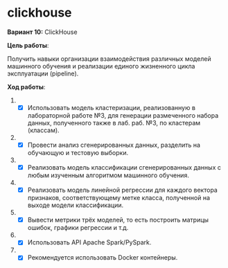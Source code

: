 # clickhouse

**Вариант 10:** ClickHouse

**Цель работы**:

Получить навыки организации взаимодействия различных моделей машинного обучения и реализации единого жизненного цикла эксплуатации (pipeline).

**Ход работы**:

1. - [X] Использовать модель кластеризации, реализованную в лабораторной работе №3, для генерации размеченного набора данных, полученного также в лаб. раб. №3, по кластерам (классам).
2. - [X] Провести анализ сгенерированных данных, разделить на обучающую и тестовую выборки.
3. - [X] Реализовать модель классификации сгенерированных данных с любым изученным алгоритмом машинного обучения.
4. - [X] Реализовать модель линейной регрессии для каждого вектора признаков, соответствующему метке класса, полученной на выходе модели классификации.
5. - [X] Вывести метрики трёх моделей, то есть построить матрицы ошибок, графики регрессии и т.д.
6. - [X] Использовать API Apache Spark/PySpark.
7. - [X] Рекомендуется использовать Docker контейнеры.
